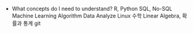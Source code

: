 * What concepts do I need to understand?
	R, Python
	SQL, No-SQL
	Machine Learning
	Algorithm
	Data Analyze
	Linux
	수학 Linear Algebra, 확률과 통계
	git